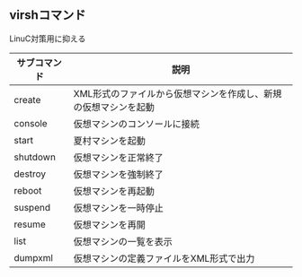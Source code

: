 ## virshコマンド

LinuC対策用に抑える

サブコマンド|説明
--|--
create|XML形式のファイルから仮想マシンを作成し、新規の仮想マシンを起動
console|仮想マシンのコンソールに接続
start|夏村マシンを起動
shutdown|仮想マシンを正常終了
destroy|仮想マシンを強制終了
reboot|仮想マシンを再起動
suspend|仮想マシンを一時停止
resume|仮想マシンを再開
list|仮想マシンの一覧を表示
dumpxml|仮想マシンの定義ファイルをXML形式で出力
